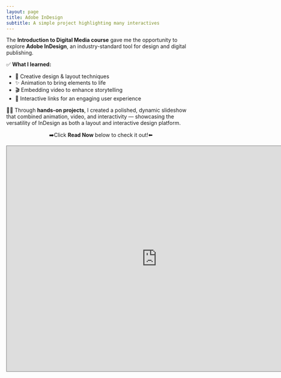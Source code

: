 ```yaml
---
layout: page
title: Adobe InDesign
subtitle: A simple project highlighting many interactives
---
```


The **Introduction to Digital Media course** gave me the opportunity to explore **Adobe InDesign**, an industry-standard tool for design and digital publishing.  

✅ **What I learned:**  
- 🎨 Creative design & layout techniques  
- ✨ Animation to bring elements to life  
- 🎬 Embedding video to enhance storytelling  
- 🔗 Interactive links for an engaging user experience  

🧑‍💻 Through **hands-on projects**, I created a polished, dynamic slideshow that combined animation, video, and interactivity — showcasing the versatility of InDesign as both a layout and interactive design platform.  

<p style="text-align: center;">➡️Click <strong>Read Now</strong> below to check it out!⬅️</p>
<div style="text-align: center;">
    <iframe style="border: 1px solid #777;" 
        src="https://indd.adobe.com/embed/87bcf18c-2df1-4681-9616-0c509bb48a19?startpage=1&allowFullscreen=true" 
        width="800px" height="600px" frameborder="0" allowfullscreen="">
    </iframe>
</div>


<!--
ORIGINALLY AT THE TOP, BELOW SHARE-IMG:
tags: [books, test]
author: Sharon Smith and Barry Simpson

{% raw %}
<iframe src="https://indd.adobe.com/view/87bcf18c-2df1-4681-9616-0c509bb48a19" width="100%" height="800px"></iframe>
{% endraw %}
-->
<!--
Responsive embed code
<div style="position:relative; padding-bottom:56.25%; height:0; overflow:hidden; max-width:100%; height:auto;">
    <iframe src="https://indd.adobe.com/view/87bcf18c-2df1-4681-9616-0c509bb48a19" style="position:absolute; top:0; left:0; width:100%; height:100%;" frameborder="0"></iframe>
</div>
-->
